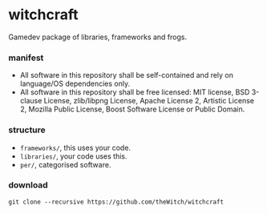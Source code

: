 witchcraft
==========

Gamedev package of libraries, frameworks and frogs.

### manifest
- All software in this repository shall be self-contained and rely on language/OS dependencies only.
- All software in this repository shall be free licensed: MIT license, BSD 3-clause License, zlib/libpng License, Apache License 2, Artistic License 2, Mozilla Public License, Boost Software License or Public Domain.

### structure
- `frameworks/`, this uses your code.
- `libraries/`, your code uses this.
- `per/`, categorised software.

### download
```
git clone --recursive https://github.com/theWitch/witchcraft
```
